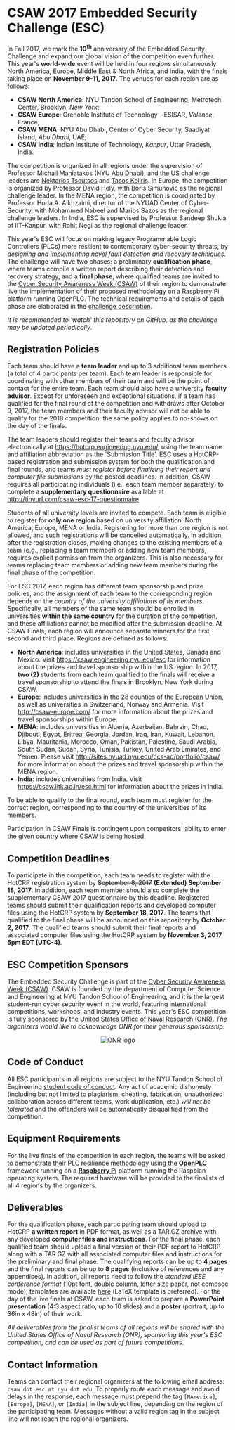 CSAW 2017 Embedded Security Challenge (ESC)
===========================================

In Fall 2017, we mark the **10<sup>th</sup>** anniversary of the Embedded Security Challenge and expand our global vision of the competition even further. This year's **world-wide** event will be held in four regions simultaneously: North America, Europe, Middle East & North Africa, and India, with the finals taking place on **November 9-11, 2017**. The venues for each region are as follows:
-   **CSAW North America**: NYU Tandon School of Engineering, Metrotech Center, Brooklyn, *New York*;
-   **CSAW Europe**: Grenoble Institute of Technology - ESISAR, *Valence*, France;
-   **CSAW MENA**: NYU Abu Dhabi, Center of Cyber Security, Saadiyat Island, *Abu Dhabi*, UAE;
-   **CSAW India**: Indian Institute of Technology, *Kanpur*, Uttar Pradesh, India.

The competition is organized in all regions under the supervision of Professor Michail Maniatakos (NYU Abu Dhabi), and the US challenge leaders are [Nektarios Tsoutsos](https://github.com/nekt) and [Tasos Keliris](https://tkeliris.github.io). In Europe, the competition is organized by Professor David Hely, with Boris Simunovic as the regional challenge leader. In the MENA region, the competition is coordinated by Professor Hoda A. Alkhzaimi, director of the NYUAD Center of Cyber-Security, with Mohammed Nabeel and Marios Sazos as the regional challenge leaders. In India, ESC is supervised by Professor Sandeep Shukla of IIT-Kanpur, with Rohit Negi as the regional challenge leader. 

This year's ESC will focus on making legacy Programmable Logic Controllers (PLCs) more resilient to contemporary cyber-security threats, by *designing and implementing novel fault detection and recovery techniques*. The challenge will have two phases: a preliminary **qualification phase**, where teams compile a written report describing their detection and recovery strategy, and a **final phase**, where qualified teams are invited to the [Cyber Security Awareness Week (CSAW)](https://csaw.engineering.nyu.edu/) of their region to demonstrate live the implementation of their proposed methodology on a Raspberry Pi platform running OpenPLC. The technical requirements and details of each phase are elaborated in the [challenge description](challenge_description.md). 

*It is recommended to 'watch' this repository on GitHub, as the challenge may be updated periodically*.

Registration Policies
---------------------

Each team should have a **team leader** and up to 3 additional team members (a total of 4 participants per team). Each team leader is responsible for coordinating with other members of their team and will be the point of contact for the entire team. Each team should also have a university **faculty advisor**. Except for unforeseen and exceptional situations, if a team has qualified for the final round of the competition and withdraws after October 9, 2017, the team members and their faculty advisor will not be able to qualify for the 2018 competition; the same policy applies to no-shows on the day of the finals.

The team leaders should register their teams and faculty advisor electronically at https://hotcrp.engineering.nyu.edu/, using the team name and affiliation abbreviation as the 'Submission Title'. ESC uses a HotCRP-based registration and submission system for both the qualification and final rounds, and teams *must register before finalizing their report and computer file submissions* by the posted deadlines. In addition, CSAW requires all participating individuals (i.e., each team member separately) to complete a **supplementary questionnaire** available at http://tinyurl.com/csaw-esc-17-questionnaire.

Students of all university levels are invited to compete. Each team is eligible to register for **only one region** based on university affiliation: North America, Europe, MENA or India. Registering for more than one region is not allowed, and such registrations will be cancelled automatically. In addition, after the registration closes, making changes to the existing members of a team (e.g., replacing a team member) or adding new team members, requires explicit permission from the organizers. This is also necessary for teams replacing team members or adding new team members during the final phase of the competition.

For ESC 2017, each region has different team sponsorship and prize policies, and the assignment of each team to the corresponding region depends on the *country of the university affiliations of its members*. Specifically, all members of the same team should be enrolled in universities **within the same country** for the duration of the competition, and these affiliations cannot be modified after the submission deadline. At CSAW Finals, each region will announce separate winners for the first, second and third place. Regions are defined as follows:
-   **North America**: includes universities in the United States, Canada and Mexico. Visit https://csaw.engineering.nyu.edu/esc for information about the prizes and travel sponsorship within the US region. In 2017, **two (2)** students from each team qualified to the finals will receive a travel sponsorship to attend the finals in Brooklyn, New York during CSAW.
-   **Europe**: includes universities in the 28 counties of the [European Union](http://europa.eu/european-union/about-eu/countries_en), as well as universities in Switzerland, Norway and Armenia. Visit http://csaw-europe.com/ for more information about the prizes and travel sponsorships within Europe.
-   **MENA**: includes universities in Algeria, Azerbaijan, Bahrain, Chad, Djibouti, Egypt, Eritrea, Georgia, Jordan, Iraq, Iran, Kuwait, Lebanon, Libya, Mauritania, Morocco, Oman, Pakistan, Palestine, Saudi Arabia, South Sudan, Sudan, Syria, Tunisia, Turkey, United Arab Emirates, and Yemen. Please visit http://sites.nyuad.nyu.edu/ccs-ad/portfolio/csaw/ for more information about the prizes and travel sponsorship within the MENA region.
-   **India**: includes universities from India. Visit https://csaw.iitk.ac.in/esc.html for information about the prizes in India.

To be able to qualify to the final round, each team must register for the correct region, corresponding to the country of the universities of its members. 

Participation in CSAW Finals is contingent upon competitors' ability to enter the given country where CSAW is being hosted.

Competition Deadlines
---------------------

To participate in the competition, each team needs to register with the HotCRP registration system by ~~September 8, 2017~~ **(Extended) September 18, 2017**. In addition, each team member should also complete the supplementary CSAW 2017 questionnaire by this deadline. Registered teams should submit their qualification reports and developed computer files using the HotCRP system by **September 18, 2017**. The teams that qualified to the final phase will be announced on this repository by **October 2, 2017**. The qualified teams should submit their final reports and associated computer files using the HotCRP system by **November 3, 2017 5pm EDT (UTC-4)**.

ESC Competition Sponsors
------------------------

The Embedded Security Challenge is part of the [Cyber Security Awareness Week (CSAW)](https://csaw.engineering.nyu.edu/about). CSAW is founded by the department of Computer Science and Engineering at NYU Tandon School of Engineering, and it is the largest student-run cyber security event in the world, featuring international competitions, workshops, and industry events.
This year's ESC competition is fully sponsored by the [United States Office of Naval Research (ONR)](https://www.onr.navy.mil/). *The organizers would like to acknowledge ONR for their generous sponsorship*.
<p align="center"><img src="https://upload.wikimedia.org/wikipedia/commons/thumb/2/29/Office_of_Naval_Research_Official_Logo.png/320px-Office_of_Naval_Research_Official_Logo.png" alt="ONR logo"/></p>

Code of Conduct
---------------

All ESC participants in all regions are subject to the NYU Tandon School of Engineering [student code of conduct](http://engineering.nyu.edu/life/student-affairs/code-of-conduct). Any act of academic dishonesty (including but not limited to plagiarism, cheating, fabrication, unauthorized collaboration across different teams, work duplication, etc.) *will not be tolerated* and the offenders will be automatically disqualified from the competition.

Equipment Requirements
----------------------

For the live finals of the competition in each region, the teams will be asked to demonstrate their PLC resilience methodology using the [**OpenPLC**](http://www.openplcproject.com/) framework running on a [**Raspberry Pi**](https://www.raspberrypi.org/products/raspberry-pi-3-model-b/) platform running the Raspbian operating system. The required hardware will be provided to the finalists of all 4 regions by the organizers.

Deliverables
------------

For the qualification phase, each participating team should upload to HotCRP **a written report** in PDF format, as well as a TAR.GZ archive with any developed **computer files and instructions**. For the final phase, each qualified team should upload a final version of their PDF report to HotCRP along with a TAR.GZ with all associated computer files and instructions for the preliminary and final phase. The qualifying reports can be up to **4 pages** and the final reports can be up to **8 pages** (inclusive of references and any appendices). In addition, all reports need to follow the *standard IEEE conference format* (10pt font, double column, letter size paper, not compsoc mode); templates are available [here](http://www.ieee.org/conferences_events/conferences/publishing/templates.html) (LaTeX template is preferred).
For the day of the live finals at CSAW, each team is asked to prepare a **PowerPoint presentation** (4:3 aspect ratio, up to 10 slides) and a **poster** (portrait, up to 36in x 48in) of their work.

*All deliverables from the finalist teams of all regions will be shared with the United States Office of Naval Research (ONR), sponsoring this year's ESC competition, and can be used as part of future competitions.*

Contact Information
-------------------

Teams can contact their regional organizers at the following email address: `csaw dot esc at nyu dot edu`. To properly route each message and avoid delays in the response, each message must prepend the tag `[NAmerica]`, `[Europe]`, `[MENA]`, or `[India]` in the subject line, depending on the region of the participating team. Messages without a valid region tag in the subject line will not reach the regional organizers.
